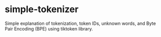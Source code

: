 # simple-tokenizer
Simple explanation of tokenization, token IDs, unknown words, and Byte Pair Encoding (BPE) using tiktoken library.
